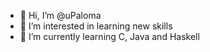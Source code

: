 - 👋 Hi, I’m @uPaloma
- 👀 I’m interested in learning new skills
- 🌱 I’m currently learning C, Java and Haskell



<!---
uPaloma/uPaloma is a ✨ special ✨ repository because its `README.md` (this file) appears on your GitHub profile.
You can click the Preview link to take a look at your changes.
--->
